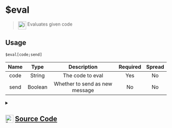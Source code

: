# $eval
> <img align="top" src="https://upload.wikimedia.org/wikipedia/commons/thumb/e/e4/Infobox_info_icon.svg/160px-Infobox_info_icon.svg.png?20150409153300" alt="image" width="25" height="auto"> Evaluates given code
## Usage
```
$eval[code;send]
```
| Name | Type | Description | Required | Spread
| :---: | :---: | :---: | :---: | :---: |
code | String | The code to eval | Yes | No
send | Boolean | Whether to send as new message | No | No
<details>
<summary>
    
## <img align="top" src="https://cdn4.iconfinder.com/data/icons/iconsimple-logotypes/512/github-512.png" alt="image" width="25" height="auto">  [Source Code](https://github.com/tryforge/ForgeScript-V2/blob/main/src/native/eval.ts)
    
</summary>
    
```ts
import { Compiler } from "../core/Compiler"
import { Interpreter } from "../core/Interpreter"
import { Logger } from "../structures/@internal/Logger"
import { ArgType, NativeFunction } from "../structures/@internal/NativeFunction"
import { Return } from "../structures/@internal/Return"

export default new NativeFunction({
    name: "$eval",
    version: "1.0.0",
    description: "Evaluates given code",
    unwrap: true,
    brackets: true,
    args: [
        {
            name: "code",
            type: ArgType.String,
            rest: false,
            required: true,
            description: "The code to eval",
        },
        {
            name: "send",
            type: ArgType.Boolean,
            rest: false,
            description: "Whether to send as new message",
        },
    ],
    async execute(ctx, [code, send]) {
        send ??= true
        try {
            const result = await Interpreter.run({
                ...ctx.runtime,
                data: Compiler.compile(code),
                doNotSend: !send,
            })

            return result === null ? this.stop() : this.success(send ? undefined : result)
        } catch (error: unknown) {
            Logger.error(error)
            return this.err(error as Error)
        }
    },
})

```
    
</details>